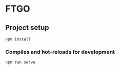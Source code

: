 # FTGO

## Project setup
```
npm install
```

### Compiles and hot-reloads for development
```
npm run serve
```
